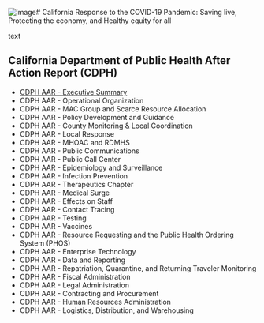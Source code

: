 ![image](https://github.com/user-attachments/assets/de7866ea-7650-445c-8aae-c2113a6866a4)# California Response to the COVID-19 Pandemic: Saving live, Protecting the economy, and Healthy equity for all

text

## California Department of Public Health After Action Report (CDPH)
- [CDPH AAR - Executive Summary](https://github.com/tomasaragon/nb/blob/main/00_CDPH%20AAR%20-%20Executive%20Summary%20-%20Final%20Draft%20v1.0%20-%202.10.2025.pdf)
- CDPH AAR - Operational Organization
- CDPH AAR - MAC Group and Scarce Resource Allocation
- CDPH AAR - Policy Development and Guidance
- CDPH AAR - County Monitoring & Local Coordination
- CDPH AAR - Local Response
- CDPH AAR - MHOAC and RDMHS
- CDPH AAR - Public Communications
- CDPH AAR - Public Call Center
- CDPH AAR - Epidemiology and Surveillance
- CDPH AAR - Infection Prevention
- CDPH AAR - Therapeutics Chapter
- CDPH AAR - Medical Surge
- CDPH AAR - Effects on Staff
- CDPH AAR - Contact Tracing 
- CDPH AAR - Testing
- CDPH AAR - Vaccines
- CDPH AAR - Resource Requesting and the Public Health Ordering System (PHOS)
- CDPH AAR - Enterprise Technology
- CDPH AAR - Data and Reporting
- CDPH AAR - Repatriation, Quarantine, and Returning Traveler Monitoring
- CDPH AAR - Fiscal Administration
- CDPH AAR - Legal Administration
- CDPH AAR - Contracting and Procurement
- CDPH AAR - Human Resources Administration
- CDPH AAR - Logistics, Distribution, and Warehousing
